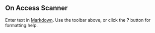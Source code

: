 ## On Access Scanner

Enter text in [Markdown](http://daringfireball.net/projects/markdown/). Use the toolbar above, or click the **?** button for formatting help.
